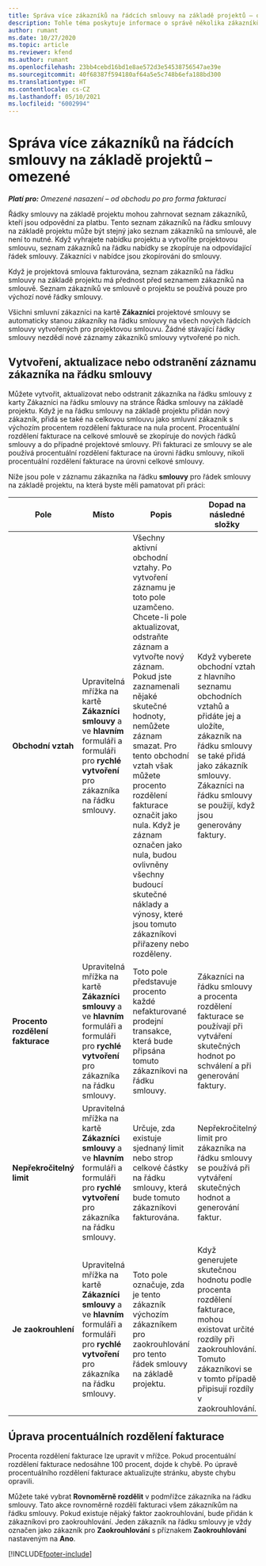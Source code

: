 ```yaml
---
title: Správa více zákazníků na řádcích smlouvy na základě projektů – omezené
description: Tohle téma poskytuje informace o správě několika zákazníků na řádcích smlouvy na základě projektu.
author: rumant
ms.date: 10/27/2020
ms.topic: article
ms.reviewer: kfend
ms.author: rumant
ms.openlocfilehash: 23bb4cebd16bd1e8ae572d3e54538756547ae39e
ms.sourcegitcommit: 40f68387f594180af64a5e5c748b6efa188bd300
ms.translationtype: HT
ms.contentlocale: cs-CZ
ms.lasthandoff: 05/10/2021
ms.locfileid: "6002994"
---
```

# <a name="manage-multiple-customers-on-project-based-contract-lines---lite"></a>Správa více zákazníků na řádcích smlouvy na základě projektů – omezené

_**Platí pro:** Omezené nasazení – od obchodu po pro forma fakturaci_

Řádky smlouvy na základě projektu mohou zahrnovat seznam zákazníků, kteří jsou odpovědní za platbu. Tento seznam zákazníků na řádku smlouvy na základě projektu může být stejný jako seznam zákazníků na smlouvě, ale není to nutné. Když vyhrajete nabídku projektu a vytvoříte projektovou smlouvu, seznam zákazníků na řádku nabídky se zkopíruje na odpovídající řádek smlouvy. Zákazníci v nabídce jsou zkopírováni do smlouvy.

Když je projektová smlouva fakturována, seznam zákazníků na řádku smlouvy na základě projektu má přednost před seznamem zákazníků na smlouvě. Seznam zákazníků ve smlouvě o projektu se používá pouze pro výchozí nové řádky smlouvy.

Všichni smluvní zákazníci na kartě **Zákazníci** projektové smlouvy se automaticky stanou zákazníky na řádku smlouvy na všech nových řádcích smlouvy vytvořených pro projektovou smlouvu. Žádné stávající řádky smlouvy nezdědí nové záznamy zákazníků smlouvy vytvořené po nich.

## <a name="create-update-or-delete-a-contract-line-customer-record"></a>Vytvoření, aktualizace nebo odstranění záznamu zákazníka na řádku smlouvy

Můžete vytvořit, aktualizovat nebo odstranit zákazníka na řádku smlouvy z karty Zákazníci na řádku smlouvy na stránce Řádka smlouvy na základě projektu. Když je na řádku smlouvy na základě projektu přidán nový zákazník, přidá se také na celkovou smlouvu jako smluvní zákazník s výchozím procentem rozdělení fakturace na nula procent. Procentuální rozdělení fakturace na celkové smlouvě se zkopíruje do nových řádků smlouvy a do případné projektové smlouvy. Při fakturaci ze smlouvy se ale používá procentuální rozdělení fakturace na úrovni řádku smlouvy, nikoli procentuální rozdělení fakturace na úrovni celkové smlouvy.

Níže jsou pole v záznamu zákazníka na řádku **smlouvy** pro řádek smlouvy na základě projektu, na která byste měli pamatovat při práci:

| Pole | Místo | Popis | Dopad na následné složky |
| --- | --- | --- | --- |
| **Obchodní vztah** | Upravitelná mřížka na kartě **Zákazníci smlouvy** a ve **hlavním** formuláři a formuláři pro **rychlé vytvoření** pro zákazníka na řádku smlouvy. | Všechny aktivní obchodní vztahy. Po vytvoření záznamu je toto pole uzamčeno. Chcete-li pole aktualizovat, odstraňte záznam a vytvořte nový záznam. Pokud jste zaznamenali nějaké skutečné hodnoty, nemůžete záznam smazat. Pro tento obchodní vztah však můžete procento rozdělení fakturace označit jako nula. Když je záznam označen jako nula, budou ovlivněny všechny budoucí skutečné náklady a výnosy, které jsou tomuto zákazníkovi přiřazeny nebo rozděleny. | Když vyberete obchodní vztah z hlavního seznamu obchodních vztahů a přidáte jej a uložíte, zákazník na řádku smlouvy se také přidá jako zákazník smlouvy. Zákazníci na řádku smlouvy se použijí, když jsou generovány faktury. |
| **Procento rozdělení fakturace** | Upravitelná mřížka na kartě **Zákazníci smlouvy** a ve **hlavním** formuláři a formuláři pro **rychlé vytvoření** pro zákazníka na řádku smlouvy. | Toto pole představuje procento každé nefakturované prodejní transakce, která bude připsána tomuto zákazníkovi na řádku smlouvy. | Zákazníci na řádku smlouvy a procenta rozdělení fakturace se používají při vytváření skutečných hodnot po schválení a při generování faktury. |
| **Nepřekročitelný limit** | Upravitelná mřížka na kartě **Zákazníci smlouvy** a ve **hlavním** formuláři a formuláři pro **rychlé vytvoření** pro zákazníka na řádku smlouvy. | Určuje, zda existuje sjednaný limit nebo strop celkové částky na řádku smlouvy, která bude tomuto zákazníkovi fakturována. | Nepřekročitelný limit pro zákazníka na řádku smlouvy se používá při vytváření skutečných hodnot a generování faktur. |
| **Je zaokrouhlení** | Upravitelná mřížka na kartě **Zákazníci smlouvy** a ve **hlavním** formuláři a formuláři pro **rychlé vytvoření** pro zákazníka na řádku smlouvy. | Toto pole označuje, zda je tento zákazník výchozím zákazníkem pro zaokrouhlování pro tento řádek smlouvy na základě projektu. | Když generujete skutečnou hodnotu podle procenta rozdělení fakturace, mohou existovat určité rozdíly při zaokrouhlování. Tomuto zákazníkovi se v tomto případě připisují rozdíly v zaokrouhlování. |

## <a name="edit-billing-split-percentages"></a>Úprava procentuálních rozdělení fakturace

Procenta rozdělení fakturace lze upravit v mřížce. Pokud procentuální rozdělení fakturace nedosáhne 100 procent, dojde k chybě. Po úpravě procentuálního rozdělení fakturace aktualizujte stránku, abyste chybu opravili.

Můžete také vybrat **Rovnoměrně rozdělit** v podmřížce zákazníka na řádku smlouvy. Tato akce rovnoměrně rozdělí fakturaci všem zákazníkům na řádku smlouvy. Pokud existuje nějaký faktor zaokrouhlování, bude přidán k zákazníkovi pro zaokrouhlování. Jeden zákazník na řádku smlouvy je vždy označen jako zákazník pro **Zaokrouhlování** s příznakem **Zaokrouhlování** nastaveným na **Ano**.


[!INCLUDE[footer-include](../../includes/footer-banner.md)]